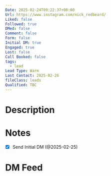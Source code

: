 ```yaml
---
Date: 2025-02-24T09:22:37+00:00
Url: https://www.instagram.com/nick_redbeard/
Liked: false
Followed: true
DMed: false
Comment: false
Form: false
Initial DM: true
Engaged: true
Lost: false
Call Booked: false
tags:
  - lead
Lead Type: Warm
Last Contact: 2025-02-26
fileClass: leads
Qualified: TBC
---
```

# Description

# Notes
- [x] Send Initial DM (@2025-02-25)
# DM Feed